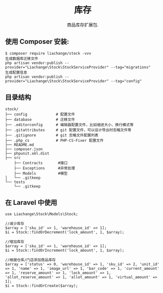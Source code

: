 <h1 align="center"> 库存 </h1>

<p align="center"> 商品库存扩展包.</p>


## 使用 Composer 安装:

```shell
$ composer require liachange/stock -vvv
生成数据库迁移文件
php artisan vendor:publish --provider="Liachange\Stock\StockServiceProvider" --tag="migrations"
生成配置信息
php artisan vendor:publish --provider="Liachange\Stock\StockServiceProvider" --tag="config"
```
## 目录结构
    stock/
    ├── config             # 配置文件
    ├── database           # 迁移文件
    ├── .editorconfig      # 编辑器配置文件，比如缩进大小、换行模式等
    ├── .gitattributes     # git 配置文件，可以设计导出时忽略文件等
    ├── .gitignore         # git 忽略文件配置列表
    ├── .php_cs            # PHP-CS-Fixer 配置文件
    ├── README.md    
    ├── composer.json
    ├── phpunit.xml.dist
    ├── src
        ├── Contracts       #接口
        ├── Exceptions      #异常处理
        ├── Models          #模型
    │   └── .gitkeep
    └── tests
        └── .gitkeep
## 在 Laravel 中使用

    use Liachange\Stock\Models\Stock;

    //减少库存
    $array = ['sku_id' => 1, 'warehouse_id' => 1];
    $i = Stock::findOrDecrement('lock_amount', 1, $array);

    //增加库存
    $array = ['sku_id' => 1, 'warehouse_id' => 1];
    $i = Stock::findOrIncrement('lock_amount', 1, $array);

    //根据仓库/门店添加商品库存
    $array = ['status' => 0, 'warehouse_id' => 1, 'sku_id' => 2, 'unit_id' => 1, 'name' => 1, 'image_url' => 1, 'bar_code' => 1, 'current_amount' => 1, 'reserve_amount' => 1, 'lock_amount' => 1, 'allot_reserve_amount' => 1, 'allot_amount' => 1, 'virtual_amount' => 1];
    $i = Stock::findOrCreate($array);